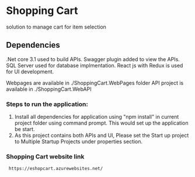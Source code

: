 # Shopping Cart 
 solution to manage cart for item selection
 
 ## Dependencies
 
  .Net core 3.1 used to build APIs. Swagger plugin added to view the APIs.
  SQL Server used for database implmentation.
  React js with Redux is used for UI development.
  
  Webpages are available in ./ShoppingCart.WebPages folder
  API project is available in ./ShoppingCart.WebAPI
  
    
 ### Steps to run the application:

1. Install all dependencies for application using "npm install" in current project folder using command prompt. This would set up the application be start.
2. As this project contains both APIs and UI, Please set the Start up project to Multiple Startup Projects under properties section.


### Shopping Cart website link

     https://eshopcart.azurewebsites.net/


